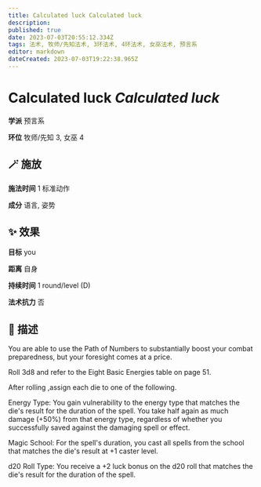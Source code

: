 ```yaml
---
title: Calculated luck Calculated luck
description: 
published: true
date: 2023-07-03T20:55:12.334Z
tags: 法术, 牧师/先知法术, 3环法术, 4环法术, 女巫法术, 预言系
editor: markdown
dateCreated: 2023-07-03T19:22:38.965Z
---
```


# **Calculated luck** *Calculated luck*

**学派** 预言系 

**环位** 牧师/先知 3, 女巫 4

## 🪄 施放

**施法时间** 1 标准动作

**成分** 语言, 姿势

## ✨ 效果 

**目标** you 

**距离** 自身  

**持续时间** 1 round/level (D) 

**法术抗力** 否

## 📖 描述

You are able to use the Path of Numbers to substantially boost your combat preparedness, but your foresight comes at a price.

Roll 3d8 and refer to the Eight Basic Energies table on page 51.

After rolling ,assign each die to one of the following.

 Energy Type: You gain vulnerability to the energy type that matches the die's result for the duration of the spell. You take half again as much damage (+50%) from that energy type, regardless of whether you successfully saved against the damaging spell or effect.

 Magic School: For the spell's duration, you cast all spells from the school that matches the die's result at +1 caster level.

 d20 Roll Type: You receive a +2 luck bonus on the d20 roll that matches the die's result for the duration of the spell.
    